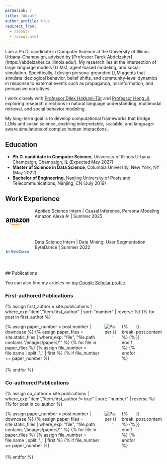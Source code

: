 ```yaml
---
permalink: /
title: "About"
author_profile: true
redirect_from: 
  - /about/
  - /about.html
---
```


<div id="about">
I am a Ph.D. candidate in Computer Science at the University of Illinois Urbana-Champaign, advised by [Professor Tarek Abdelzaher](https://abdelzaher.cs.illinois.edu/). My research lies at the intersection of large language models (LLMs), agent-based modeling, and social simulation. Specifically, I design persona-grounded LLM agents that simulate ideological behavior, belief shifts, and community-level dynamics in response to external events such as propaganda, misinformation, and persuasive narratives.

I work closely with [Professor Dilek Hakkani-Tür](https://siebelschool.illinois.edu/about/people/faculty/dilek) and [Professor Heng Ji](https://blender.cs.illinois.edu/hengji.html), exploring research directions in natural language understanding, multimodal retrieval, and social behavior modeling.

My long-term goal is to develop computational frameworks that bridge LLMs and social science, enabling interpretable, scalable, and language-aware simulations of complex human interactions.

## Education
- **Ph.D. candidate in Computer Science**, University of Illinois Urbana-Champaign, Champaign, IL (Expected May 2027)
- **Master of Science in Data Science**, Columbia University, New York, NY (May 2022)
- **Bachelor of Engineering**, Nanjing University of Posts and Telecommunications, Nanjing, CN (July 2019)

## Work Experience
<div class="work-item">
  <img src="../images/amazon.png" alt="Amazon" class="company-logo">
  <div class="work-content">
    Applied Science Intern | Causal Inference, Persona Modeling<br/>
    Amazon Alexa AI | Summer 2025
  </div>
</div>

<div class="work-item">
  <img src="../images/bytedance.png" alt="ByteDance" class="company-logo">
  <div class="work-content">
    Data Science Intern | Data Mining, User Segmentation<br/>
    ByteDance | Summer 2022
  </div>
</div>
</div>

<style>
.work-item, .publication-item {
  display: flex;
  align-items: flex-start;
  margin-bottom: 20px;
}
.company-logo {
  width: 80px;
  height: 80px;
  margin-right: 15px;
  object-fit: contain;
  min-width: 80px;
}
.paper-icon {
  width: 40px;
  height: 40px;
  margin-right: 15px;
  object-fit: contain;
  min-width: 40px;
}
.work-content, .paper-content {
  flex: 1;
}
.paper-title {
  margin-bottom: 0.3em;
}
.paper-authors {
  margin-bottom: 0.3em;
  color: #4a4a4a;
}
.paper-venue {
  color: #666;
}
</style>

<div id="publications">
## Publications

You can also find my articles on <a href="{{site.author.googlescholar}}">my Google Scholar profile</a>.

### First-authored Publications
{% assign first_author = site.publications | where_exp:"item","item.first_author" | sort: "number" | reverse %}
{% for post in first_author %}
  <div class="publication-item">
    {% assign paper_number = post.number | downcase %}
    {% assign paper_files = site.static_files | where_exp: "file", "file.path contains '/images/papers/'" %}
    {% for file in paper_files %}
      {% assign file_number = file.name | split: '_' | first %}
      {% if file_number == paper_number %}
        <img src="../images/papers/{{ file.name }}" alt="Paper {{ post.number }}" class="paper-icon">
        {% break %}
      {% endif %}
    {% endfor %}
    <div class="paper-content">
      {{ post.content }}
    </div>
  </div>
{% endfor %}

### Co-authored Publications
{% assign co_author = site.publications | where_exp:"item","item.first_author != true" | sort: "number" | reverse %}
{% for post in co_author %}
  <div class="publication-item">
    {% assign paper_number = post.number | downcase %}
    {% assign paper_files = site.static_files | where_exp: "file", "file.path contains '/images/papers/'" %}
    {% for file in paper_files %}
      {% assign file_number = file.name | split: '_' | first %}
      {% if file_number == paper_number %}
        <img src="../images/papers/{{ file.name }}" alt="Paper {{ post.number }}" class="paper-icon">
        {% break %}
      {% endif %}
    {% endfor %}
    <div class="paper-content">
      {{ post.content }}
    </div>
  </div>
{% endfor %}
</div>
